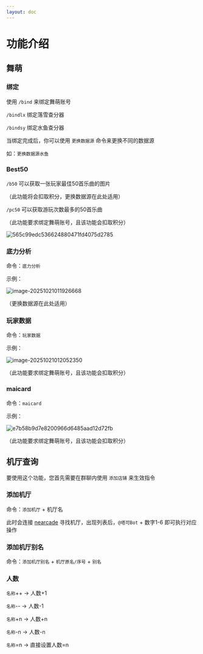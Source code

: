 ```yaml
---
layout: doc
---
```

# 功能介绍
## 舞萌

### 绑定

使用  `/bind` 来绑定舞萌账号

`/bindlx` 绑定落雪查分器

`/bindsy` 绑定水鱼查分器

当绑定完成后，你可以使用 `更换数据源` 命令来更换不同的数据源

如：`更换数据源水鱼`

### Best50

`/b50` 可以获取一张玩家最佳50首乐曲的图片

（此功能将会扣取积分，更换数据源在此处适用）

`/pc50` 可以获取游玩次数最多的50首乐曲

（此功能要求绑定舞萌账号，且该功能会扣取积分）

![565c99edc536624880471fd4075d2785](https://cn-sy1.rains3.com/takesbot/2025/10/565c99edc536624880471fd4075d2785.png)

### 底力分析

命令：`底力分析`

示例：

![image-20251021011926668](https://cn-sy1.rains3.com/takesbot/2025/10/941ee117995760a3a9d112ad4fd9b278.png)

（更换数据源在此处适用）

### 玩家数据

命令：`玩家数据`

示例：

![image-20251021012052350](https://cn-sy1.rains3.com/takesbot/2025/10/c9190a1627385c7eb9985852732a8876.png)

（此功能要求绑定舞萌账号，且该功能会扣取积分）

### maicard

命令：`maicard`

示例：

![e7b58b9d7e8200966d6485aad12d72fb](https://cn-sy1.rains3.com/takesbot/2025/10/e7b58b9d7e8200966d6485aad12d72fb.png)

（此功能要求绑定舞萌账号，且该功能会扣取积分）

## 机厅查询

要使用这个功能，您首先需要在群聊内使用 `添加店铺` 来生效指令

### 添加机厅

命令：`添加机厅` + 机厅名

此时会连接 [nearcade](https://nearcade.phizone.cn/) 寻找机厅，出现列表后，`@塔可Bot` + 数字1-6 即可执行对应操作

### 添加机厅别名

命令：`添加机厅别名` + `机厅原名/序号` + `别名`

### 人数

`名称`++ -> 人数+1

`名称`-- -> 人数-1

`名称`+n -> 人数+n

`名称`-n -> 人数-n

`名称`=n -> 直接设置人数=n